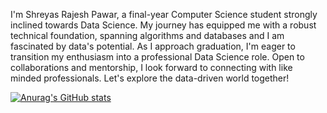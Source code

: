 I'm Shreyas Rajesh Pawar, a final-year Computer Science student strongly inclined towards Data Science.
My journey has equipped me with a robust technical foundation, spanning algorithms and databases and
I am fascinated by data's potential. As I approach graduation, I'm eager to transition my enthusiasm into a
professional Data Science role. Open to collaborations and mentorship, I look forward to connecting with like minded professionals. Let's explore the data-driven world together!

[![Anurag's GitHub stats](https://github-readme-stats.vercel.app/api?username=Shreyaspawar5)](https://github.com/anuraghazra/github-readme-stats)
